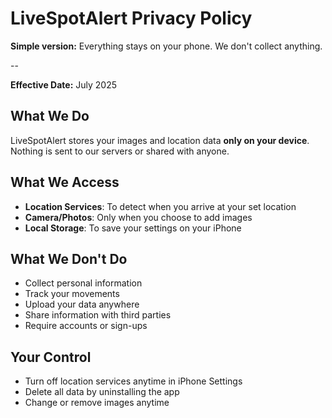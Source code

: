 # LiveSpotAlert Privacy Policy


**Simple version:** Everything stays on your phone. We don't collect anything.

--

**Effective Date:** July 2025

## What We Do
LiveSpotAlert stores your images and location data **only on your device**. Nothing is sent to our servers or shared with anyone.

## What We Access
- **Location Services**: To detect when you arrive at your set location
- **Camera/Photos**: Only when you choose to add images
- **Local Storage**: To save your settings on your iPhone

## What We Don't Do
- Collect personal information
- Track your movements
- Upload your data anywhere
- Share information with third parties
- Require accounts or sign-ups

## Your Control
- Turn off location services anytime in iPhone Settings
- Delete all data by uninstalling the app
- Change or remove images anytime
